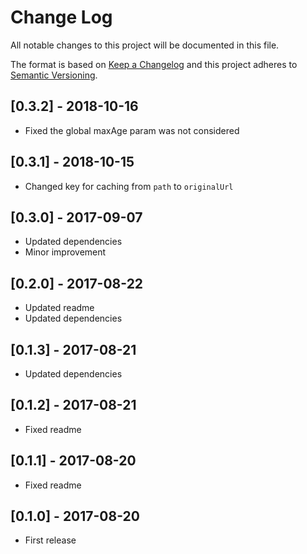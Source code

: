 # Change Log
All notable changes to this project will be documented in this file.

The format is based on [Keep a Changelog](http://keepachangelog.com/)
and this project adheres to [Semantic Versioning](http://semver.org/).

## [0.3.2] - 2018-10-16
- Fixed the global maxAge param was not considered

## [0.3.1] - 2018-10-15
- Changed key for caching from `path` to `originalUrl`

## [0.3.0] - 2017-09-07
- Updated dependencies
- Minor improvement

## [0.2.0] - 2017-08-22
- Updated readme
- Updated dependencies

## [0.1.3] - 2017-08-21
- Updated dependencies

## [0.1.2] - 2017-08-21
- Fixed readme

## [0.1.1] - 2017-08-20
- Fixed readme

## [0.1.0] - 2017-08-20
- First release